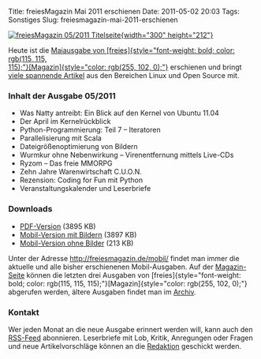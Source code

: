 Title: freiesMagazin Mai 2011 erschienen
Date: 2011-05-02 20:03
Tags: Sonstiges
Slug: freiesmagazin-mai-2011-erschienen

[![freiesMagazin 05/2011
Titelseite](http://www.freiesmagazin.de/system/files/freiesmagazin-2011-05.png){width="300"
height="212"}](http://www.freiesmagazin.de/system/files/freiesmagazin-2011-05.png)


Heute ist die [Maiausgabe von
[freies]{style="font-weight: bold; color: rgb(115, 115,<br />115);"}[Magazin]{style="color: rgb(255, 102, 0);"}](http://www.freiesmagazin.de/20110501-maiausgabe-erschienen)
erschienen und bringt [viele spannende
Artikel](http://www.freiesmagazin.de/freiesMagazin-2011-05) aus den
Bereichen Linux und Open Source mit.


### Inhalt der Ausgabe 05/2011


-   Was Natty antreibt: Ein Blick auf den Kernel von Ubuntu 11.04
-   Der April im Kernelrückblick
-   Python-Programmierung: Teil 7 – Iteratoren
-   Parallelisierung mit Scala
-   Dateigrößenoptimierung von Bildern
-   Wurmkur ohne Nebenwirkung – Virenentfernung mittels Live-CDs
-   Ryzom – Das freie MMORPG
-   Zehn Jahre Warenwirtschaft C.U.O.N.
-   Rezension: Coding for Fun mit Python
-   Veranstaltungskalender und Leserbriefe


<!--break--><!--break-->

### Downloads


-   [PDF-Version](http://www.freiesmagazin.de/ftp/2011/freiesMagazin-2011-05.pdf)
    (3895 KB)
-   [Mobil-Version mit
    Bildern](http://www.freiesmagazin.de/mobil/freiesMagazin-2011-05-bilder.html)
    (3897 KB)
-   [Mobil-Version ohne
    Bilder](http://www.freiesmagazin.de/mobil/freiesMagazin-2011-05.html)
    (213 KB)


Unter der Adresse <http://freiesmagazin.de/mobil/> findet man immer die
aktuelle und alle bisher erschienenen Mobil-Ausgaben. Auf der
[Magazin-Seite](http://www.freiesmagazin.de/magazin) können die letzten
drei Ausgaben von
[freies]{style="font-weight: bold; color: rgb(115, 115, 115);"}[Magazin]{style="color: rgb(255, 102, 0);"}
abgerufen werden, ältere Ausgaben findet man im
[Archiv](http://www.freiesmagazin.de/archiv).


### Kontakt


Wer jeden Monat an die neue Ausgabe erinnert werden will, kann auch den
[RSS-Feed](http://www.freiesmagazin.de/rss.xml) abonnieren. Leserbriefe
mit Lob, Kritik, Anregungen oder Fragen und neue Artikelvorschläge
können an die [Redaktion](http://www.freiesmagazin.de/kontakt) geschickt
werden.




